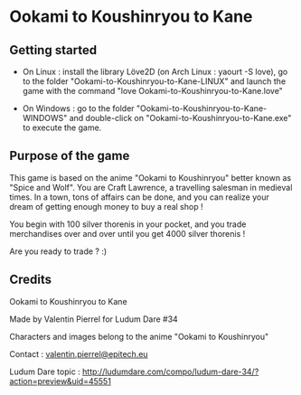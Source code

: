 # Ookami to Koushinryou to Kane

## Getting started
* On Linux : install the library Löve2D (on Arch Linux : yaourt -S love), go to the folder "Ookami-to-Koushinryou-to-Kane-LINUX" and launch the game with the command "love Ookami-to-Koushinryou-to-Kane.love"

* On Windows : go to the folder "Ookami-to-Koushinryou-to-Kane-WINDOWS" and double-click on "Ookami-to-Koushinryou-to-Kane.exe" to execute the game.

## Purpose of the game
This game is based on the anime "Ookami to Koushinryou" better known as "Spice and Wolf".
You are Craft Lawrence, a travelling salesman in medieval times. In a town, tons of affairs can be done, and you can realize your dream of getting enough money to buy a real shop !

You begin with 100 silver thorenis in your pocket, and you trade merchandises over and over until you get 4000 silver thorenis !

Are you ready to trade ? :)

## Credits

Ookami to Koushinryou to Kane

Made by Valentin Pierrel for Ludum Dare #34

Characters and images belong to the anime "Ookami to Koushinryou"

Contact : valentin.pierrel@epitech.eu

Ludum Dare topic : http://ludumdare.com/compo/ludum-dare-34/?action=preview&uid=45551